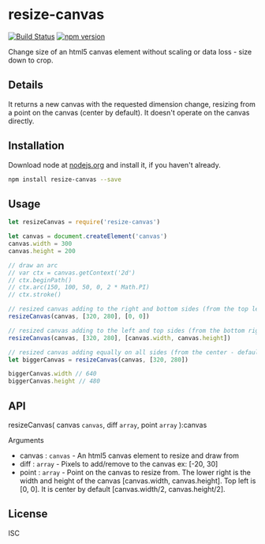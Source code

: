 # resize-canvas

[![Build Status](https://travis-ci.org/willhoag/resize-canvas.svg)](https://travis-ci.org/willhoag/resize-canvas)
[![npm version](https://badge.fury.io/js/resize-canvas.svg)](http://badge.fury.io/js/resize-canvas)

Change size of an html5 canvas element without scaling or data loss - size down to crop.

## Details
It returns a new canvas with the requested dimension change, resizing from a point on the canvas (center by default). It doesn't operate on the canvas directly.

## Installation

Download node at [nodejs.org](http://nodejs.org) and install it, if you haven't already.

```sh
npm install resize-canvas --save
```

## Usage
```js
let resizeCanvas = require('resize-canvas')

let canvas = document.createElement('canvas')
canvas.width = 300
canvas.height = 200

// draw an arc
// var ctx = canvas.getContext('2d')
// ctx.beginPath()
// ctx.arc(150, 100, 50, 0, 2 * Math.PI)
// ctx.stroke()

// resized canvas adding to the right and bottom sides (from the top left corner)
resizeCanvas(canvas, [320, 280], [0, 0])

// resized canvas adding to the left and top sides (from the bottom right corner)
resizeCanvas(canvas, [320, 280], [canvas.width, canvas.height])

// resized canvas adding equally on all sides (from the center - default)
let biggerCanvas = resizeCanvas(canvas, [320, 280])

biggerCanvas.width // 640
biggerCanvas.height // 480
```

## API
resizeCanvas( canvas `canvas`, diff `array`, point `array` ):canvas

Arguments
- canvas : `canvas` - An html5 canvas element to resize and draw from
- diff : `array` - Pixels to add/remove to the canvas ex: [-20, 30]
- point : `array` - Point on the canvas to resize from. The lower right is the width and height of the canvas [canvas.width, canvas.height]. Top left is [0, 0]. It is center by default [canvas.width/2, canvas.height/2].


## License

ISC
